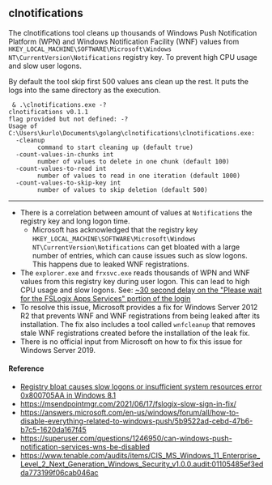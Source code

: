 ## clnotifications 

The clnotifications tool cleans up thousands of Windows Push Notification Platform
 (WPN) and Windows Notification Facility (WNF) values from `HKEY_LOCAL_MACHINE\SOFTWARE\Microsoft\Windows NT\CurrentVersion\Notifications` registry key. To prevent high CPU usage and slow user logons.

By default the tool skip first 500 values ans clean up the rest. It puts the logs into the same directory as the execution. 

```term
 & .\clnotifications.exe -?
clnotifications v0.1.1
flag provided but not defined: -?
Usage of C:\Users\kurlo\Documents\golang\clnotifications\clnotifications.exe:
  -cleanup
        command to start cleaning up (default true)
  -count-values-in-chunks int
        number of values to delete in one chunk (default 100)
  -count-values-to-read int
        number of values to read in one iteration (default 1000)
  -count-values-to-skip-key int
        number of values to skip deletion (default 500)
```

---

* There is a correlation between amount of values at `Notifications` the registry key and long logon time.
  * Microsoft has acknowledged that the registry key `HKEY_LOCAL_MACHINE\SOFTWARE\Microsoft\Windows NT\CurrentVersion\Notifications` can get bloated with a large number of entries, which can cause issues such as slow logons. This happens due to leaked WNF registrations.
* The `explorer.exe` and `frxsvc.exe` reads thousands of WPN and WNF values from this registry key during user logon. This can lead to high CPU usage and slow logons. See: [~30 second delay on the "Please wait for the FSLogix Apps Services" portion of the login](https://learn.microsoft.com/en-us/archive/msdn-technet-forums/b3a2e9d9-b073-44d9-aea4-9792e0095b4c)
* To resolve this issue, Microsoft provides a fix for Windows Server 2012 R2 that prevents WNF and WNF registrations from being leaked after its installation. The fix also includes a tool called `wnfcleanup` that removes stale WNF registrations created before the installation of the leak fix.
* There is no official input from Microsoft on how to fix this issue for Windows Server 2019.

#### Reference
* [Registry bloat causes slow logons or insufficient system resources error 0x800705AA in Windows 8.1](https://support.microsoft.com/en-us/topic/registry-bloat-causes-slow-logons-or-insufficient-system-resources-error-0x800705aa-in-windows-8-1-82a985fb-df27-abda-440b-f3f81a2c949d)
* https://msendpointmgr.com/2021/06/17/fslogix-slow-sign-in-fix/
* https://answers.microsoft.com/en-us/windows/forum/all/how-to-disable-everything-related-to-windows-push/5b9522ad-cebd-47b6-b7c5-1620da167f45
* https://superuser.com/questions/1246950/can-windows-push-notification-services-wns-be-disabled
* https://www.tenable.com/audits/items/CIS_MS_Windows_11_Enterprise_Level_2_Next_Generation_Windows_Security_v1.0.0.audit:01105485ef3edda773199f06cab046ac
